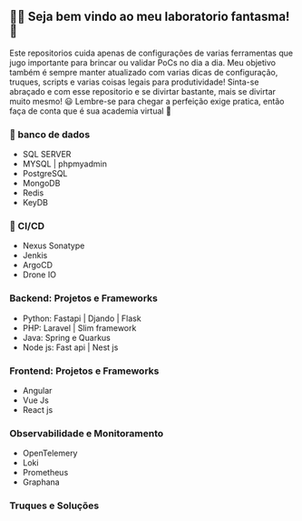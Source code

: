 ## 🧑‍🔬 Seja bem vindo ao meu laboratorio fantasma! 👻
Este repositorios cuida apenas de configurações de varias ferramentas que jugo importante para brincar ou validar PoCs no dia a dia.
Meu objetivo também é sempre manter atualizado com varias dicas de configuração, truques, scripts e varias coisas legais para produtividade!
Sinta-se abraçado e com esse repositorio e se divirtar bastante, mais se divirtar muito mesmo! 😃
Lembre-se para chegar a perfeição exige pratica, então faça de conta que é sua academia virtual 💪

### 🎲 banco de dados 
- SQL SERVER
- MYSQL | phpmyadmin
- PostgreSQL
- MongoDB
- Redis
- KeyDB

### 🦾 CI/CD
- Nexus Sonatype
- Jenkis
- ArgoCD
- Drone IO

### Backend: Projetos e Frameworks
- Python: Fastapi | Djando | Flask
- PHP: Laravel | Slim framework
- Java: Spring e Quarkus
- Node js: Fast api | Nest js

### Frontend: Projetos e Frameworks
- Angular
- Vue Js
- React js

### Observabilidade e Monitoramento
- OpenTelemery
- Loki
- Prometheus
- Graphana

### Truques e Soluções 
